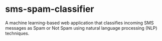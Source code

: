 # sms-spam-classifier
A machine learning-based web application that classifies incoming SMS messages as Spam or Not Spam using natural language processing (NLP) techniques.
